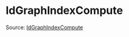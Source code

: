# IdGraphIndexCompute

Source: [IdGraphIndexCompute](../csrc/id_model/id_model_index_compute.h#L16)

